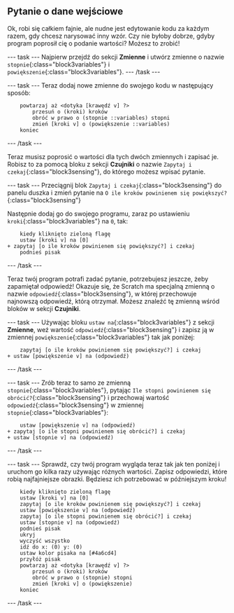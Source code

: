 ## Pytanie o dane wejściowe

Ok, robi się całkiem fajnie, ale nudne jest edytowanie kodu za każdym razem, gdy chcesz narysować inny wzór. Czy nie byłoby dobrze, gdyby program poprosił cię o podanie wartości? Możesz to zrobić!

--- task --- Najpierw przejdź do sekcji **Zmienne** i utwórz zmienne o nazwie `stopnie`{:class="block3variables"} i `powiększenie`{:class="block3variables"}. --- /task ---

--- task --- Teraz dodaj nowe zmienne do swojego kodu w następujący sposób:

```blocks3
    powtarzaj aż <dotyka [krawędź v] ?> 
        przesuń o (kroki) kroków
        obróć w prawo o (stopnie ::variables) stopni
        zmień [kroki v] o (powiększenie ::variables)
    koniec
```

--- /task ---

Teraz musisz poprosić o wartości dla tych dwóch zmiennych i zapisać je. Robisz to za pomocą bloku z sekcji **Czujniki** o nazwie `Zapytaj i czekaj`{:class="block3sensing"}, do którego możesz wpisać pytanie.

--- task --- Przeciągnij blok `Zapytaj i czekaj`{:class="block3sensing"} do panelu duszka i zmień pytanie na `O ile kroków powinienem się powiększyć?`{:class="block3sensing"}

Następnie dodaj go do swojego programu, zaraz po ustawieniu `kroki`{:class="block3variables"} na `0`, tak:

```blocks3
    kiedy kliknięto zieloną flagę
    ustaw [kroki v] na [0]
+ zapytaj [o ile kroków powinienem się powiększyć?] i czekaj
    podnieś pisak
```

--- /task ---

Teraz twój program potrafi zadać pytanie, potrzebujesz jeszcze, żeby zapamiętał odpowiedź! Okazuje się, że Scratch ma specjalną zmienną o nazwie `odpowiedź`{:class="block3sensing"}, w której przechowuje najnowszą odpowiedź, którą otrzymał. Możesz znaleźć tę zmienną wśród bloków w sekcji **Czujniki**.

--- task --- Używając bloku `ustaw na`{:class="block3variables"} z sekcji **Zmienne**, weź wartość `odpowiedź`{:class="block3sensing"} i zapisz ją w zmiennej `powiększenie`{:class="block3variables"} tak jak poniżej:

```blocks3
    zapytaj [o ile kroków powinienem się powiększyć?] i czekaj
+ ustaw [powiększenie v] na (odpowiedź)
```

--- /task ---

--- task --- Zrób teraz to samo ze zmienną `stopnie`{:class="block3variables"}, pytając `Ile stopni powinienem się obrócić?`{:class="block3sensing"} i przechowaj wartość `odpowiedź`{:class="block3sensing"} w zmiennej `stopnie`{:class="block3variables"}:

```blocks3
    ustaw [powiększenie v] na (odpowiedź)
+ zapytaj [o ile stopni powinienem się obrócić?] i czekaj
+ ustaw [stopnie v] na (odpowiedź)
```

--- /task ---

--- task --- Sprawdź, czy twój program wygląda teraz tak jak ten poniżej i uruchom go kilka razy używając różnych wartości. Zapisz odpowiedzi, które robią najfajniejsze obrazki. Będziesz ich potrzebować w późniejszym kroku!

```blocks3
    kiedy kliknięto zieloną flagę
    ustaw [kroki v] na [0]
    zapytaj [o ile kroków powinienem się powiększyć?] i czekaj
    ustaw [powiększenie v] na (odpowiedź)
    zapytaj [o ile stopni powinienem się obrócić?] i czekaj
    ustaw [stopnie v] na (odpowiedź)
    podnieś pisak
    ukryj
    wyczyść wszystko
    idź do x: (0) y: (0)
    ustaw kolor pisaka na [#4a6cd4]
    przyłóż pisak
    powtarzaj aż <dotyka [krawędź v] ?> 
        przesuń o (kroki) kroków
        obróć w prawo o (stopnie) stopni
        zmień [kroki v] o (powiększenie)
    koniec
```

--- /task ---